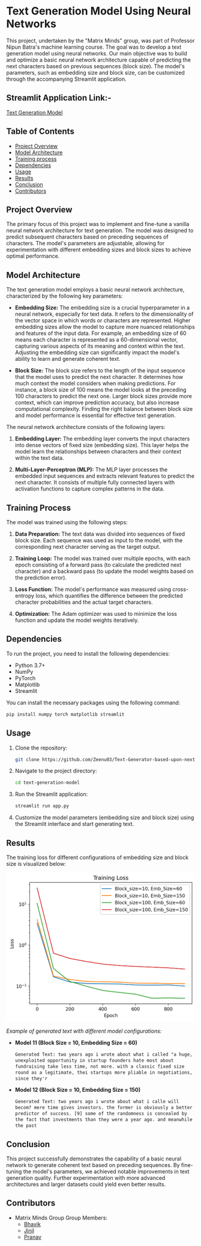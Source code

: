 
# Text Generation Model Using Neural Networks

This project, undertaken by the "Matrix Minds" group, was part of Professor Nipun Batra's machine learning course. The goal was to develop a text generation model using neural networks. Our main objective was to build and optimize a basic neural network architecture capable of predicting the next characters based on previous sequences (block size). The model's parameters, such as embedding size and block size, can be customized through the accompanying Streamlit application.

## Streamlit Application Link:-
[Text Generation Model](https://text-generator-matrixmind0.streamlit.app/)

## Table of Contents

- [Project Overview](#project-overview)
- [Model Architecture](#model-architecture)
- [Training process](#training-process)
- [Dependencies](#dependencies)
- [Usage](#usage)
- [Results](#results)
- [Conclusion](#conclusion)
- [Contributors](#contributors)

## Project Overview

The primary focus of this project was to implement and fine-tune a vanilla neural network architecture for text generation. The model was designed to predict subsequent characters based on preceding sequences of characters. The model's parameters are adjustable, allowing for experimentation with different embedding sizes and block sizes to achieve optimal performance.

## Model Architecture

The text generation model employs a basic neural network architecture, characterized by the following key parameters:

- **Embedding Size:** The embedding size is a crucial hyperparameter in a neural network, especially for text data. It refers to the dimensionality of the vector space in which words or characters are represented. Higher embedding sizes allow the model to capture more nuanced relationships and features of the input data. For example, an embedding size of 60 means each character is represented as a 60-dimensional vector, capturing various aspects of its meaning and context within the text. Adjusting the embedding size can significantly impact the model's ability to learn and generate coherent text.

- **Block Size:** The block size refers to the length of the input sequence that the model uses to predict the next character. It determines how much context the model considers when making predictions. For instance, a block size of 100 means the model looks at the preceding 100 characters to predict the next one. Larger block sizes provide more context, which can improve prediction accuracy, but also increase computational complexity. Finding the right balance between block size and model performance is essential for effective text generation.

The neural network architecture consists of the following layers:
1. **Embedding Layer:** The embedding layer converts the input characters into dense vectors of fixed size (embedding size). This layer helps the model learn the relationships between characters and their context within the text data.

2. **Multi-Layer-Perceptron (MLP):** The MLP layer processes the embedded input sequences and extracts relevant features to predict the next character. It consists of multiple fully connected layers with activation functions to capture complex patterns in the data.

## Training Process

The model was trained using the following steps:

1. **Data Preparation:** The text data was divided into sequences of fixed block size. Each sequence was used as input to the model, with the corresponding next character serving as the target output.

2. **Training Loop:** The model was trained over multiple epochs, with each epoch consisting of a forward pass (to calculate the predicted next character) and a backward pass (to update the model weights based on the prediction error).

3. **Loss Function:** The model's performance was measured using cross-entropy loss, which quantifies the difference between the predicted character probabilities and the actual target characters.

4. **Optimization:** The Adam optimizer was used to minimize the loss function and update the model weights iteratively.

## Dependencies

To run the project, you need to install the following dependencies:

- Python 3.7+
- NumPy
- PyTorch
- Matplotlib
- Streamlit

You can install the necessary packages using the following command:

```bash
pip install numpy torch matplotlib streamlit
```

## Usage

1. Clone the repository:

    ```bash
    git clone https://github.com/Zeenu03/Text-Generator-based-upon-next-character-prediction-from-MLP.git
    ```

2. Navigate to the project directory:

    ```bash
    cd text-generation-model
    ```

3. Run the Streamlit application:

    ```bash
    streamlit run app.py
    ```

4. Customize the model parameters (embedding size and block size) using the Streamlit interface and start generating text.

## Results

The training loss for different configurations of embedding size and block size is visualized below:

<img src="Training_loss.png" alt="Training Loss" width="600"/>

*Example of generated text with different model configurations:*

- **Model 11 (Block Size = 10, Embedding Size = 60)**
    ```
    Generated Text: two years ago i wrote about what i called "a huge, unexploited opportunity in startup founders hate most about fundraising take less time, not more. with a classic fixed size round as a legitimate, thei startups more pliable in negotiations, since they'r
    ```

- **Model 12 (Block Size = 10, Embedding Size = 150)**
    ```
    Generated Text: two years ago i wrote about what i calle will becom? mere time gives investors. the former is obviously a better predictor of success. [9] some of the randomness is concealed by the fact that investments than they were a year ago. and meanwhile the past
    ```

## Conclusion

This project successfully demonstrates the capability of a basic neural network to generate coherent text based on preceding sequences. By fine-tuning the model's parameters, we achieved notable improvements in text generation quality. Further experimentation with more advanced architectures and larger datasets could yield even better results.

## Contributors

- Matrix Minds Group
    Group Members:
    - [Bhavik](https://github.com/Bp0306)
    - [Jinil](https://github.com/Zeenu03)
    - [Pranav](https://github.com/imPranav14)